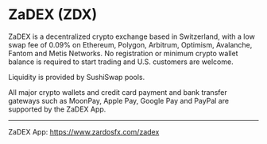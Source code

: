 # ZaDEX (ZDX)
ZaDEX is a decentralized crypto exchange based in Switzerland, with a low swap fee of 0.09% on Ethereum, Polygon, Arbitrum, Optimism, Avalanche, Fantom and Metis Networks. No registration or minimum crypto wallet balance is required to start trading and U.S. customers are welcome.

Liquidity is provided by SushiSwap pools.

All major crypto wallets and credit card payment and bank transfer gateways such as MoonPay, Apple Pay, Google Pay and PayPal are supported by the ZaDEX App.

____
ZaDEX App: https://www.zardosfx.com/zadex
